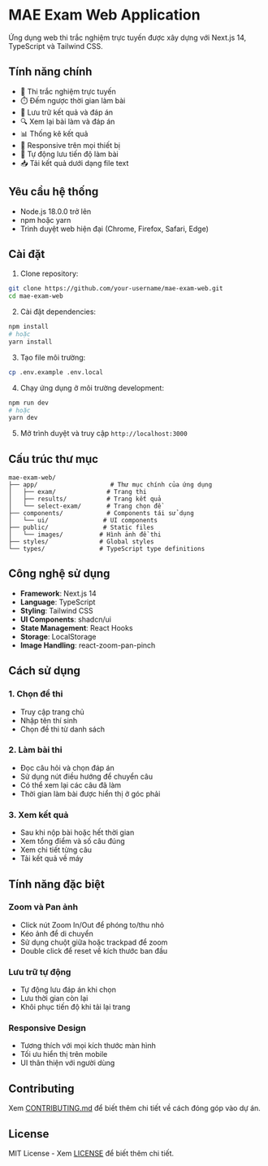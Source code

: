# MAE Exam Web Application

Ứng dụng web thi trắc nghiệm trực tuyến được xây dựng với Next.js 14, TypeScript và Tailwind CSS.

## Tính năng chính

- 🎯 Thi trắc nghiệm trực tuyến
- ⏱️ Đếm ngược thời gian làm bài
- 📝 Lưu trữ kết quả và đáp án
- 🔍 Xem lại bài làm và đáp án
- 📊 Thống kê kết quả
- 📱 Responsive trên mọi thiết bị
- 🔄 Tự động lưu tiến độ làm bài
- 📥 Tải kết quả dưới dạng file text

## Yêu cầu hệ thống

- Node.js 18.0.0 trở lên
- npm hoặc yarn
- Trình duyệt web hiện đại (Chrome, Firefox, Safari, Edge)

## Cài đặt

1. Clone repository:
```bash
git clone https://github.com/your-username/mae-exam-web.git
cd mae-exam-web
```

2. Cài đặt dependencies:
```bash
npm install
# hoặc
yarn install
```

3. Tạo file môi trường:
```bash
cp .env.example .env.local
```

4. Chạy ứng dụng ở môi trường development:
```bash
npm run dev
# hoặc
yarn dev
```

5. Mở trình duyệt và truy cập `http://localhost:3000`

## Cấu trúc thư mục

```
mae-exam-web/
├── app/                    # Thư mục chính của ứng dụng
│   ├── exam/              # Trang thi
│   ├── results/           # Trang kết quả
│   └── select-exam/       # Trang chọn đề
├── components/            # Components tái sử dụng
│   └── ui/               # UI components
├── public/               # Static files
│   └── images/          # Hình ảnh đề thi
├── styles/              # Global styles
└── types/               # TypeScript type definitions
```

## Công nghệ sử dụng

- **Framework**: Next.js 14
- **Language**: TypeScript
- **Styling**: Tailwind CSS
- **UI Components**: shadcn/ui
- **State Management**: React Hooks
- **Storage**: LocalStorage
- **Image Handling**: react-zoom-pan-pinch

## Cách sử dụng

### 1. Chọn đề thi
- Truy cập trang chủ
- Nhập tên thí sinh
- Chọn đề thi từ danh sách

### 2. Làm bài thi
- Đọc câu hỏi và chọn đáp án
- Sử dụng nút điều hướng để chuyển câu
- Có thể xem lại các câu đã làm
- Thời gian làm bài được hiển thị ở góc phải

### 3. Xem kết quả
- Sau khi nộp bài hoặc hết thời gian
- Xem tổng điểm và số câu đúng
- Xem chi tiết từng câu
- Tải kết quả về máy

## Tính năng đặc biệt

### Zoom và Pan ảnh
- Click nút Zoom In/Out để phóng to/thu nhỏ
- Kéo ảnh để di chuyển
- Sử dụng chuột giữa hoặc trackpad để zoom
- Double click để reset về kích thước ban đầu

### Lưu trữ tự động
- Tự động lưu đáp án khi chọn
- Lưu thời gian còn lại
- Khôi phục tiến độ khi tải lại trang

### Responsive Design
- Tương thích với mọi kích thước màn hình
- Tối ưu hiển thị trên mobile
- UI thân thiện với người dùng

## Contributing

Xem [CONTRIBUTING.md](CONTRIBUTING.md) để biết thêm chi tiết về cách đóng góp vào dự án.

## License

MIT License - Xem [LICENSE](LICENSE) để biết thêm chi tiết.